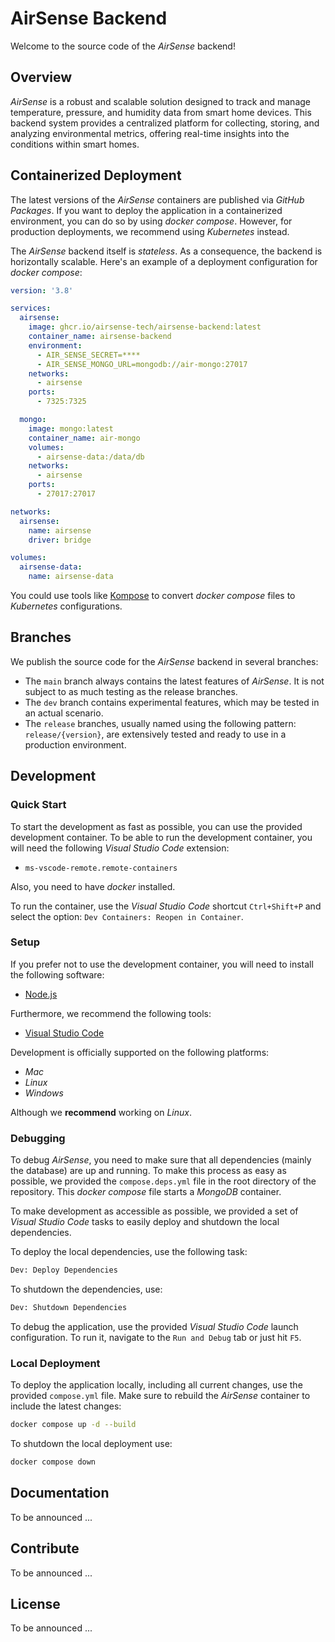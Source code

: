 # AirSense Backend

Welcome to the source code of the *AirSense* backend!

## Overview

*AirSense* is a robust and scalable solution designed to track and manage temperature, pressure, and humidity data from smart home devices. This backend system provides a centralized platform for collecting, storing, and analyzing environmental metrics, offering real-time insights into the conditions within smart homes.

## Containerized Deployment

The latest versions of the *AirSense* containers are published via *GitHub Packages*. If you want to deploy the application in a containerized environment, you can do so by using *docker compose*. However, for production deployments, we recommend using *Kubernetes* instead.

The *AirSense* backend itself is *stateless*. As a consequence, the backend is horizontally scalable. Here's an example of a deployment configuration for *docker compose*:

```yml
version: '3.8'

services:
  airsense:
    image: ghcr.io/airsense-tech/airsense-backend:latest
    container_name: airsense-backend
    environment:
      - AIR_SENSE_SECRET=****
      - AIR_SENSE_MONGO_URL=mongodb://air-mongo:27017
    networks:
      - airsense
    ports:
      - 7325:7325

  mongo:
    image: mongo:latest
    container_name: air-mongo
    volumes:
      - airsense-data:/data/db
    networks:
      - airsense
    ports:
      - 27017:27017

networks:
  airsense:
    name: airsense
    driver: bridge

volumes:
  airsense-data:
    name: airsense-data
```

You could use tools like [Kompose](https://kompose.io/) to convert *docker compose* files to *Kubernetes* configurations.

## Branches

We publish the source code for the *AirSense* backend in several branches:

- The `main` branch always contains the latest features of *AirSense*. It is not subject to as much testing as the release branches.
- The `dev` branch contains experimental features, which may be tested in an actual scenario.
- The `release` branches, usually named using the following pattern: `release/{version}`, are extensively tested and ready to use in a production environment.

## Development

### Quick Start

To start the development as fast as possible, you can use the provided development container. To be able to run the development container, you will need the following *Visual Studio Code* extension:

- `ms-vscode-remote.remote-containers`

Also, you need to have *docker* installed.

To run the container, use the *Visual Studio Code* shortcut `Ctrl+Shift+P` and select the option: `Dev Containers: Reopen in Container`.

### Setup

If you prefer not to use the development container, you will need to install the following software:

- [Node.js](https://nodejs.org/)

Furthermore, we recommend the following tools:

- [Visual Studio Code](https://code.visualstudio.com/)

Development is officially supported on the following platforms:

- *Mac*
- *Linux*
- *Windows*

Although we **recommend** working on *Linux*.

### Debugging

To debug *AirSense*, you need to make sure that all dependencies (mainly the database) are up and running. To make this process as easy as possible, we provided the `compose.deps.yml` file in the root directory of the repository. This *docker compose* file starts a *MongoDB* container.

To make development as accessible as possible, we provided a set of *Visual Studio Code* tasks to easily deploy and shutdown the local dependencies.

To deploy the local dependencies, use the following task:

```txt
Dev: Deploy Dependencies
```

To shutdown the dependencies, use:

```txt
Dev: Shutdown Dependencies
```

To debug the application, use the provided *Visual Studio Code* launch configuration. To run it, navigate to the `Run and Debug` tab or just hit `F5`.

### Local Deployment

To deploy the application locally, including all current changes, use the provided `compose.yml` file. Make sure to rebuild the *AirSense* container to include the latest changes:

```sh
docker compose up -d --build
```

To shutdown the local deployment use:

```sh
docker compose down
```

## Documentation

To be announced ...

## Contribute

To be announced ...

## License

To be announced ...
